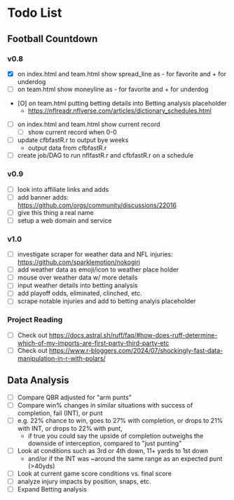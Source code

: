 # Todo List

## Football Countdown
### v0.8
- [X] on index.html and team.html show spread_line as - for favorite and + for underdog
- [ ] on team.html show moneyline as - for favorite and + for underdog
- [O] on team.html putting betting details into Betting analysis placeholder
    * https://nflreadr.nflverse.com/articles/dictionary_schedules.html
- [ ] on index.html and team.html show current record
    * [ ] show current record when 0-0
- [ ] update cfbfastR.r to output bye weeks
    * output data from cfbfastR.r
- [ ] create job/DAG to run nflfastR.r and cfbfastR.r on a schedule

### v0.9
- [ ] look into affiliate links and adds
- [ ] add banner adds: https://github.com/orgs/community/discussions/22016
- [ ] give this thing a real name
- [ ] setup a web domain and service

### v1.0
- [ ] investigate scraper for weather data and NFL injuries: https://github.com/sparklemotion/nokogiri
- [ ] add weather data as emoji/icon to weather place holder
- [ ] mouse over weather data w/ more details
- [ ] input weather details into betting analysis
- [ ] add playoff odds, eliminated, clinched, etc.
- [ ] scrape notable injuries and add to betting analyis placeholder

### Project Reading
- [ ] Check out https://docs.astral.sh/ruff/faq/#how-does-ruff-determine-which-of-my-imports-are-first-party-third-party-etc
- [ ] Check out https://www.r-bloggers.com/2024/07/shockingly-fast-data-manipulation-in-r-with-polars/

## Data Analysis
- [ ] Compare QBR adjusted for "arm punts"
- [ ] Compare win% changes in similar situations with success of completion, fail (INT), or punt
- [ ] e.g. 22% chance to win, goes to 27% with completion, or drops to 21% with INT, or drops to 22% with punt,
    * if true you could say the upside of completion outweighs the downside of interception, compared to "just punting"
- [ ] Look at conditions such as 3rd or 4th down, 11+ yards to 1st down
    * and/or if the INT was ~around the same range as an expected punt (>40yds)
- [ ] Look at current game score conditions vs. final score
- [ ] analyze injury impacts by position, snaps, etc.
- [ ] Expand Betting analysis